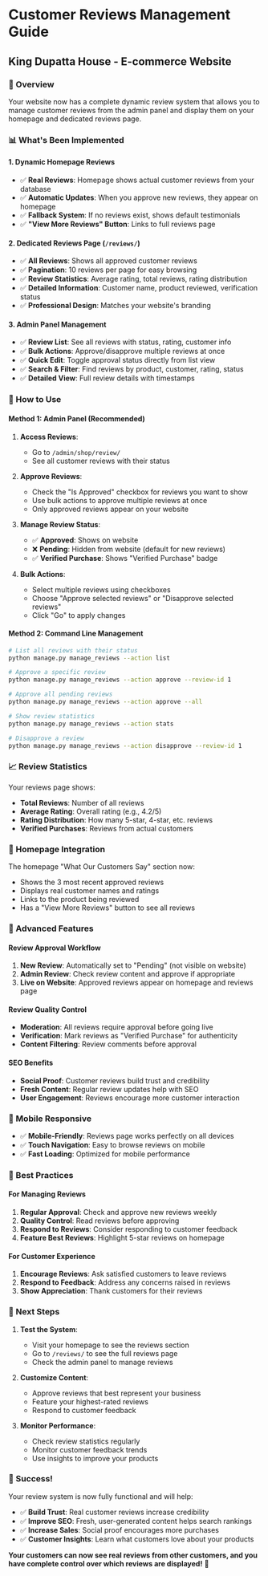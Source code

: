 # Customer Reviews Management Guide
## King Dupatta House - E-commerce Website

### 🎯 Overview
Your website now has a complete dynamic review system that allows you to manage customer reviews from the admin panel and display them on your homepage and dedicated reviews page.

### 📊 What's Been Implemented

#### 1. **Dynamic Homepage Reviews**
- ✅ **Real Reviews**: Homepage shows actual customer reviews from your database
- ✅ **Automatic Updates**: When you approve new reviews, they appear on homepage
- ✅ **Fallback System**: If no reviews exist, shows default testimonials
- ✅ **"View More Reviews" Button**: Links to full reviews page

#### 2. **Dedicated Reviews Page** (`/reviews/`)
- ✅ **All Reviews**: Shows all approved customer reviews
- ✅ **Pagination**: 10 reviews per page for easy browsing
- ✅ **Review Statistics**: Average rating, total reviews, rating distribution
- ✅ **Detailed Information**: Customer name, product reviewed, verification status
- ✅ **Professional Design**: Matches your website's branding

#### 3. **Admin Panel Management**
- ✅ **Review List**: See all reviews with status, rating, customer info
- ✅ **Bulk Actions**: Approve/disapprove multiple reviews at once
- ✅ **Quick Edit**: Toggle approval status directly from list view
- ✅ **Search & Filter**: Find reviews by product, customer, rating, status
- ✅ **Detailed View**: Full review details with timestamps

### 🚀 How to Use

#### **Method 1: Admin Panel (Recommended)**

1. **Access Reviews**:
   - Go to `/admin/shop/review/`
   - See all customer reviews with their status

2. **Approve Reviews**:
   - Check the "Is Approved" checkbox for reviews you want to show
   - Use bulk actions to approve multiple reviews at once
   - Only approved reviews appear on your website

3. **Manage Review Status**:
   - ✅ **Approved**: Shows on website
   - ❌ **Pending**: Hidden from website (default for new reviews)
   - ✅ **Verified Purchase**: Shows "Verified Purchase" badge

4. **Bulk Actions**:
   - Select multiple reviews using checkboxes
   - Choose "Approve selected reviews" or "Disapprove selected reviews"
   - Click "Go" to apply changes

#### **Method 2: Command Line Management**

```bash
# List all reviews with their status
python manage.py manage_reviews --action list

# Approve a specific review
python manage.py manage_reviews --action approve --review-id 1

# Approve all pending reviews
python manage.py manage_reviews --action approve --all

# Show review statistics
python manage.py manage_reviews --action stats

# Disapprove a review
python manage.py manage_reviews --action disapprove --review-id 1
```

### 📈 Review Statistics

Your reviews page shows:
- **Total Reviews**: Number of all reviews
- **Average Rating**: Overall rating (e.g., 4.2/5)
- **Rating Distribution**: How many 5-star, 4-star, etc. reviews
- **Verified Purchases**: Reviews from actual customers

### 🎨 Homepage Integration

The homepage "What Our Customers Say" section now:
- Shows the 3 most recent approved reviews
- Displays real customer names and ratings
- Links to the product being reviewed
- Has a "View More Reviews" button to see all reviews

### 🔧 Advanced Features

#### **Review Approval Workflow**
1. **New Review**: Automatically set to "Pending" (not visible on website)
2. **Admin Review**: Check review content and approve if appropriate
3. **Live on Website**: Approved reviews appear on homepage and reviews page

#### **Review Quality Control**
- **Moderation**: All reviews require approval before going live
- **Verification**: Mark reviews as "Verified Purchase" for authenticity
- **Content Filtering**: Review comments before approval

#### **SEO Benefits**
- **Social Proof**: Customer reviews build trust and credibility
- **Fresh Content**: Regular review updates help with SEO
- **User Engagement**: Reviews encourage more customer interaction

### 📱 Mobile Responsive

- ✅ **Mobile-Friendly**: Reviews page works perfectly on all devices
- ✅ **Touch Navigation**: Easy to browse reviews on mobile
- ✅ **Fast Loading**: Optimized for mobile performance

### 🎯 Best Practices

#### **For Managing Reviews**
1. **Regular Approval**: Check and approve new reviews weekly
2. **Quality Control**: Read reviews before approving
3. **Respond to Reviews**: Consider responding to customer feedback
4. **Feature Best Reviews**: Highlight 5-star reviews on homepage

#### **For Customer Experience**
1. **Encourage Reviews**: Ask satisfied customers to leave reviews
2. **Respond to Feedback**: Address any concerns raised in reviews
3. **Show Appreciation**: Thank customers for their reviews

### 🚀 Next Steps

1. **Test the System**:
   - Visit your homepage to see the reviews section
   - Go to `/reviews/` to see the full reviews page
   - Check the admin panel to manage reviews

2. **Customize Content**:
   - Approve reviews that best represent your business
   - Feature your highest-rated reviews
   - Respond to customer feedback

3. **Monitor Performance**:
   - Check review statistics regularly
   - Monitor customer feedback trends
   - Use insights to improve your products

### 🎉 Success!

Your review system is now fully functional and will help:
- ✅ **Build Trust**: Real customer reviews increase credibility
- ✅ **Improve SEO**: Fresh, user-generated content helps search rankings
- ✅ **Increase Sales**: Social proof encourages more purchases
- ✅ **Customer Insights**: Learn what customers love about your products

**Your customers can now see real reviews from other customers, and you have complete control over which reviews are displayed!** 🌟
